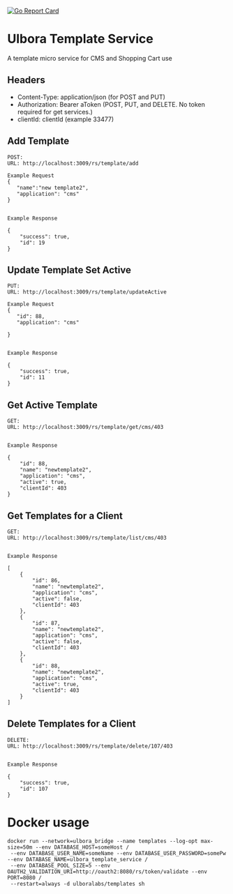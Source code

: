 [![Go Report Card](https://goreportcard.com/badge/github.com/Ulbora/UlboraTemplateService)](https://goreportcard.com/report/github.com/Ulbora/UlboraTemplateService)

Ulbora Template Service
==============

A template micro service for CMS and Shopping Cart use


## Headers
- Content-Type: application/json (for POST and PUT)
- Authorization: Bearer aToken (POST, PUT, and DELETE. No token required for get services.)
- clientId: clientId (example 33477)



## Add Template

```
POST:
URL: http://localhost:3009/rs/template/add

Example Request
{
   "name":"new template2",
   "application": "cms"   
}
  
```

```
Example Response   

{
    "success": true,
    "id": 19
}

```


## Update Template Set Active

```
PUT:
URL: http://localhost:3009/rs/template/updateActive

Example Request
{
   "id": 88,
   "application": "cms"
   
}
  
```

```
Example Response   

{
    "success": true,
    "id": 11
}

```


## Get Active Template

```
GET:
URL: http://localhost:3009/rs/template/get/cms/403
  
```

```
Example Response   

{
    "id": 88,
    "name": "newtemplate2",
    "application": "cms",
    "active": true,
    "clientId": 403
}

```


## Get Templates for a Client

```
GET:
URL: http://localhost:3009/rs/template/list/cms/403
  
```

```
Example Response   

[
    {
        "id": 86,
        "name": "newtemplate2",
        "application": "cms",
        "active": false,
        "clientId": 403
    },
    {
        "id": 87,
        "name": "newtemplate2",
        "application": "cms",
        "active": false,
        "clientId": 403
    },
    {
        "id": 88,
        "name": "newtemplate2",
        "application": "cms",
        "active": true,
        "clientId": 403
    }
]

```


## Delete Templates for a Client

```
DELETE:
URL: http://localhost:3009/rs/template/delete/107/403
  
```

```
Example Response   

{
    "success": true,
    "id": 107
}

```

# Docker usage

```
docker run --network=ulbora_bridge --name templates --log-opt max-size=50m --env DATABASE_HOST=someHost /
 --env DATABASE_USER_NAME=someName --env DATABASE_USER_PASSWORD=somePw --env DATABASE_NAME=ulbora_template_service /
 --env DATABASE_POOL_SIZE=5 --env OAUTH2_VALIDATION_URI=http://oauth2:8080/rs/token/validate --env PORT=8080 /
 --restart=always -d ulboralabs/templates sh
```


